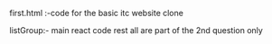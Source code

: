 first.html
:-code for the basic itc website clone

listGroup:-
main react code
rest all are part of the 2nd question only

